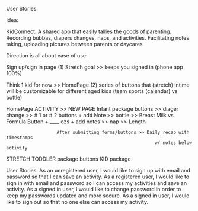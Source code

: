 User Stories:

Idea:

KidConnect: A shared app that easily tallies the goods of parenting. Recording bubbas, diapers changes, naps, and activities. Facilitating notes taking, uploading pictures between parents or daycares



Direction is all about ease of use:

Sign up/sign in page (1)
Stretch goal >> keeps you signed in (phone app 100%)

Think 1 kid for now >>
HomePage (2) series of buttons that (stretch) intime will be customizable for different aged kids (team sports (calendar) vs bottle)

HomePage                ACTIVITY        >> NEW PAGE
Infant package buttons >> diager change >> # 1 or # 2 buttons + add Note
                       >> bottle        >> Breast Milk vs Formula Button + ____ ozs + add notes
                       >> nap           >> Length

                       After submitting forms/buttons >> Daily recap with timestamps
                                                            w/ notes below activity

STRETCH
TODDLER package buttons
KID package

User Stories:
As an unregistered user, I would like to sign up with email and password so that I can save an activity.
As a registered user, I would like to sign in with email and password so I can access my activities and save an activity.
As a signed in user, I would like to change password in order to keep my passwords updated and more secure.
As a signed in user, I would like to sign out so that no one else can access my activity.

